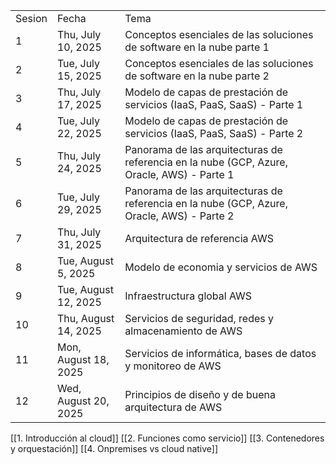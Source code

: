 |        |                      |                                                                                            |
| ------ | -------------------- | ------------------------------------------------------------------------------------------ |
| Sesion | Fecha                | Tema                                                                                       |
| 1      | Thu, July 10, 2025   | Conceptos esenciales de las soluciones de software en la nube parte 1                      |
| 2      | Tue, July 15, 2025   | Conceptos esenciales de las soluciones de software en la nube parte 2                      |
| 3      | Thu, July 17, 2025   | Modelo de capas de prestación de servicios (IaaS, PaaS, SaaS) - Parte 1                    |
| 4      | Tue, July 22, 2025   | Modelo de capas de prestación de servicios (IaaS, PaaS, SaaS) - Parte 2                    |
| 5      | Thu, July 24, 2025   | Panorama de las arquitecturas de referencia en la nube (GCP, Azure, Oracle, AWS) - Parte 1 |
| 6      | Tue, July 29, 2025   | Panorama de las arquitecturas de referencia en la nube (GCP, Azure, Oracle, AWS) - Parte 2 |
| 7      | Thu, July 31, 2025   | Arquitectura de referencia AWS                                                             |
| 8      | Tue, August 5, 2025  | Modelo de economi­a y servicios de AWS                                                     |
| 9      | Tue, August 12, 2025 | Infraestructura global AWS                                                                 |
| 10     | Thu, August 14, 2025 | Servicios de seguridad, redes y almacenamiento de AWS                                      |
| 11     | Mon, August 18, 2025 | Servicios de informática, bases de datos y monitoreo de AWS                                |
| 12     | Wed, August 20, 2025 | Principios de diseño y de buena arquitectura de AWS                                        |
[[1. Introducción al cloud]]
[[2. Funciones como servicio]]
[[3. Contenedores y orquestación]]
[[4. Onpremises vs cloud native]]
